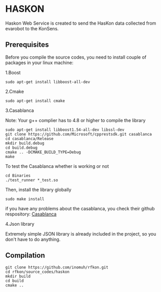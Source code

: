 # HASKON

Haskon Web Service is created to send the HasKon data collected from evarobot to the KonSens.

## Prerequisites

Before you compile the source codes, you need to install couple of packages in your linux machine:

1.Boost

```
sudo apt-get install libboost-all-dev
```

2.Cmake

```
sudo apt-get install cmake
```

3.Casablanca

Note: Your g++ complier has to 4.8 or higher to compile the library

```
sudo apt-get install libboost1.54-all-dev libssl-dev
git clone https://github.com/Microsoft/cpprestsdk.git casablanca
cd casablanca/Release
mkdir build.debug
cd build.debug
cmake .. -DCMAKE_BUILD_TYPE=Debug
make
```

To test the Casablanca whether is working or not

```
cd Binaries
./test_runner *_test.so
```

Then, install the library globally
```
sudo make install
```

if you have any problems about the casablanca, you check their github respository:
[Casablanca](https://github.com/Microsoft/cpprestsdk)

4.Json library

Extremely simple JSON library is already included in the project, so you don't have to do anything.


## Compilation

```
git clone https://github.com/inomuh/rfkon.git
cd rfkon/source_codes/haskon
mkdir build
cd build
cmake ..
```



